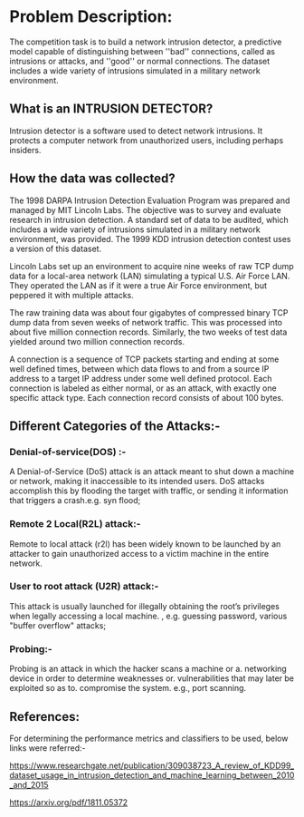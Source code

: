 # Problem Description:

The competition task is to build a network intrusion detector, a predictive model capable of distinguishing between ''bad'' connections, called as intrusions or attacks, and ''good'' or normal connections. The dataset includes a wide variety of intrusions simulated in a military network environment.

## What is an INTRUSION DETECTOR?

Intrusion detector is a software used to detect network intrusions. It protects a computer network from unauthorized users, including perhaps insiders.

## How the data was collected?

The 1998 DARPA Intrusion Detection Evaluation Program was prepared and managed by MIT Lincoln Labs. The objective was to survey and evaluate research in intrusion detection. A standard set of data to be audited, which includes a wide variety of intrusions simulated in a military network environment, was provided. The 1999 KDD intrusion detection contest uses a version of this dataset.

Lincoln Labs set up an environment to acquire nine weeks of raw TCP dump data for a local-area network (LAN) simulating a typical U.S. Air Force LAN. They operated the LAN as if it were a true Air Force environment, but peppered it with multiple attacks.

The raw training data was about four gigabytes of compressed binary TCP dump data from seven weeks of network traffic. This was processed into about five million connection records. Similarly, the two weeks of test data yielded around two million connection records.

A connection is a sequence of TCP packets starting and ending at some well defined times, between which data flows to and from a source IP address to a target IP address under some well defined protocol. Each connection is labeled as either normal, or as an attack, with exactly one specific attack type. Each connection record consists of about 100 bytes.


## Different Categories of the Attacks:-

### Denial-of-service(DOS) :-
A Denial-of-Service (DoS) attack is an attack meant to shut down a machine or network, making it inaccessible to its intended users. DoS attacks accomplish this by flooding the target with traffic, or sending it information that triggers a crash.e.g. syn flood;

### Remote 2 Local(R2L) attack:-
Remote to local attack (r2l) has been widely known to be launched by an attacker to gain unauthorized access to a victim machine in the entire network.

### User to root attack (U2R) attack:-
This attack is usually launched for illegally obtaining the root’s privileges when legally accessing a local machine. , e.g. guessing password, various "buffer overflow" attacks;

### Probing:-
Probing is an attack in which the hacker scans a machine or a. networking device in order to determine weaknesses or. vulnerabilities that may later be exploited so as to. compromise the system. e.g., port scanning.


## References:
For determining the performance metrics and classifiers to be used, below links were referred:- 

https://www.researchgate.net/publication/309038723_A_review_of_KDD99_dataset_usage_in_intrusion_detection_and_machine_learning_between_2010_and_2015

https://arxiv.org/pdf/1811.05372
